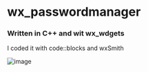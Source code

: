 # wx_passwordmanager

### Written in C++ and wit wx_wdgets

I coded it with code::blocks and wxSmith

![image](https://github.com/qwertz1312/wx_passwordmanager/assets/98673193/0d91afd1-bf65-42f9-ab84-68e719ff39a1)
